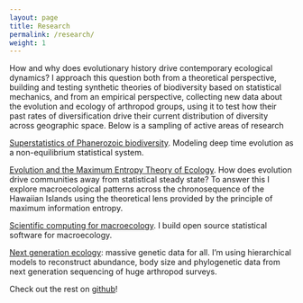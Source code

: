 ```yaml
---
layout: page
title: Research
permalink: /research/
weight: 1
---
```


How and why does evolutionary history drive contemporary ecological dynamics? I approach this question both from a theoretical perspective, building and testing synthetic theories of biodiversity based on statistical mechanics, and from an empirical perspective, collecting new data about the evolution and ecology of arthropod groups, using it to test how their past rates of diversification drive their current distribution of diversity across geographic space.  Below is a sampling of active areas of research

[Superstatistics of Phanerozoic biodiversity](https://ajrominger.github.io/research/sstat).  Modeling deep time evolution as a non-equilibrium statistical system.

[Evolution and the Maximum Entropy Theory of Ecology](https://ajrominger.github.io/research/evolMaxEnt). How does evolution drive communities away from statistical steady state? To answer this I explore macroecological patterns across the chronosequence of the Hawaiian Islands using the theoretical lens provided by the principle of maximum information entropy.

[Scientific computing for macroecology](https://ajrominger.github.io/research/rPack). I build open source statistical software for macroecology.

[Next generation ecology](https://ajrominger.github.io/research/ngEco): massive genetic data for all. I’m using hierarchical models to reconstruct abundance, body size and phylogenetic data from next generation sequencing of huge arthropod surveys.

Check out the rest on [github](https://github.com/ajrominger)!